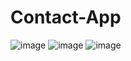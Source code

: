 ﻿# Contact-App

![image](https://github.com/abujaforhadi/Contact-App/assets/79355299/a2c8322c-9409-47fe-8932-bcc851a65bc7)
![image](https://github.com/abujaforhadi/Contact-App/assets/79355299/a20e6cdd-6c65-447a-8c92-1ccb3b6257f0)
![image](https://github.com/abujaforhadi/Contact-App/assets/79355299/2dfff031-9a24-426c-bc96-b83a92cc5539)



